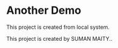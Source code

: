 # Another Demo

This project is created from local system.

This project is created by SUMAN MAITY..

